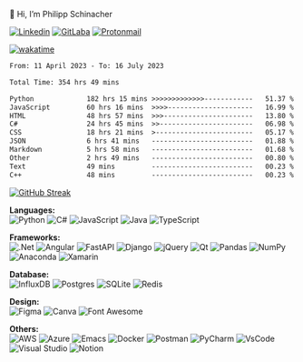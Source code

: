 👋 Hi, I’m Philipp Schinacher <br>

[![Linkedin](https://img.shields.io/badge/LinkedIn-0077B5?style=for-the-badge&logo=linkedin&logoColor=white)](https://www.linkedin.com/in/philipp-schinacher/)
[![GitLaba](https://img.shields.io/badge/GitLab-330F63?style=for-the-badge&logo=gitlab&logoColor=white)](https://gitlab.com/Philipp1297)
[![Protonmail](https://img.shields.io/badge/ProtonMail-8B89CC?style=for-the-badge&logo=protonmail&logoColor=white)](mailto:pschinacher@protonmail.com)

[![wakatime](https://wakatime.com/badge/user/b40fc0a8-0c3d-4c72-850f-046f545584cc.svg)](https://wakatime.com/@b40fc0a8-0c3d-4c72-850f-046f545584cc)

<!--START_SECTION:waka-->

```txt
From: 11 April 2023 - To: 16 July 2023

Total Time: 354 hrs 49 mins

Python             182 hrs 15 mins >>>>>>>>>>>>>------------   51.37 %
JavaScript         60 hrs 16 mins  >>>>---------------------   16.99 %
HTML               48 hrs 57 mins  >>>----------------------   13.80 %
C#                 24 hrs 45 mins  >>-----------------------   06.98 %
CSS                18 hrs 21 mins  >------------------------   05.17 %
JSON               6 hrs 41 mins   -------------------------   01.88 %
Markdown           5 hrs 58 mins   -------------------------   01.68 %
Other              2 hrs 49 mins   -------------------------   00.80 %
Text               49 mins         -------------------------   00.23 %
C++                48 mins         -------------------------   00.23 %
```

<!--END_SECTION:waka-->
[![GitHub Streak](https://streak-stats.demolab.com/?user=Philipp1297&theme=dark)](https://git.io/streak-stats)


<strong>Languages:  </strong><br>
![Python](https://img.shields.io/badge/python-3670A0?style=for-the-badge&logo=python&logoColor=ffdd54)
![C#](https://img.shields.io/badge/c%23-%23239120.svg?style=for-the-badge&logo=c-sharp&logoColor=white)
![JavaScript](https://img.shields.io/badge/javascript-%23323330.svg?style=for-the-badge&logo=javascript&logoColor=%23F7DF1E)
![Java](https://img.shields.io/badge/java-%23ED8B00.svg?style=for-the-badge&logo=openjdk&logoColor=white)
![TypeScript](https://img.shields.io/badge/typescript-%23007ACC.svg?style=for-the-badge&logo=typescript&logoColor=white)



<strong>Frameworks: </strong> <br>
![.Net](https://img.shields.io/badge/.NET-5C2D91?style=for-the-badge&logo=.net&logoColor=white)
![Angular](https://img.shields.io/badge/angular-%23DD0031.svg?style=for-the-badge&logo=angular&logoColor=white)
![FastAPI](https://img.shields.io/badge/FastAPI-005571?style=for-the-badge&logo=fastapi)
![Django](https://img.shields.io/badge/django-%23092E20.svg?style=for-the-badge&logo=django&logoColor=white)
![jQuery](https://img.shields.io/badge/jquery-%230769AD.svg?style=for-the-badge&logo=jquery&logoColor=white)
![Qt](https://img.shields.io/badge/Qt-%23217346.svg?style=for-the-badge&logo=Qt&logoColor=white)
![Pandas](https://img.shields.io/badge/pandas-%23150458.svg?style=for-the-badge&logo=pandas&logoColor=white)
![NumPy](https://img.shields.io/badge/numpy-%23013243.svg?style=for-the-badge&logo=numpy&logoColor=white)
![Anaconda](https://img.shields.io/badge/conda-342B029.svg?&style=for-the-badge&logo=anaconda&logoColor=white)
![Xamarin](https://img.shields.io/badge/Xamarin-3498DB?style=for-the-badge&logo=xamarin&logoColor=whit)

<strong>Database: </strong> <br>
![InfluxDB](https://img.shields.io/badge/InfluxDB-22ADF6?style=for-the-badge&logo=InfluxDB&logoColor=white)
![Postgres](https://img.shields.io/badge/postgres-%23316192.svg?style=for-the-badge&logo=postgresql&logoColor=white)
![SQLite](https://img.shields.io/badge/sqlite-%2307405e.svg?style=for-the-badge&logo=sqlite&logoColor=white)
![Redis](https://img.shields.io/badge/redis-%23DD0031.svg?&style=for-the-badge&logo=redis&logoColor=white)

<strong>Design: </strong> <br>
![Figma](https://img.shields.io/badge/Figma-F24E1E?style=for-the-badge&logo=figma&logoColor=white)
![Canva](https://img.shields.io/badge/Canva-%2300C4CC.svg?&style=for-the-badge&logo=Canva&logoColor=white)
![Font Awesome](https://img.shields.io/badge/Font_Awesome-339AF0?style=for-the-badge&logo=fontawesome&logoColor=white)

<strong>Others: </strong><br>
![AWS](https://img.shields.io/badge/AWS-%23FF9900.svg?style=for-the-badge&logo=amazon-aws&logoColor=white)
![Azure](https://img.shields.io/badge/azure-%230072C6.svg?style=for-the-badge&logo=microsoftazure&logoColor=white)
![Emacs](https://img.shields.io/badge/Emacs-%237F5AB6.svg?&style=for-the-badge&logo=gnu-emacs&logoColor=white)
![Docker](https://img.shields.io/badge/Docker-2CA5E0?style=for-the-badge&logo=docker&logoColor=white)
![Postman](https://img.shields.io/badge/Postman-FF6C37?style=for-the-badge&logo=Postman&logoColor=white)
![PyCharm](https://img.shields.io/badge/PyCharm-000000.svg?&style=for-the-badge&logo=PyCharm&logoColor=white)
![VsCode](https://img.shields.io/badge/VSCode-0078D4?style=for-the-badge&logo=visual%20studio%20code&logoColor=white)
![Visual Studio](https://img.shields.io/badge/Visual_Studio-5C2D91?style=for-the-badge&logo=visual%20studio&logoColor=white)
![Notion](https://img.shields.io/badge/Notion-000000?style=for-the-badge&logo=notion&logoColor=white)


<!---
Philipp1297/Philipp1297 is a ✨ special ✨ repository because its `README.md` (this file) appears on your GitHub profile.
You can click the Preview link to take a look at your changes.
--->
